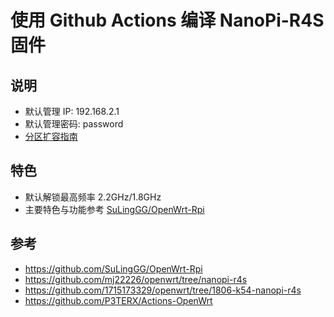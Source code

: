 # 使用 Github Actions 编译 NanoPi-R4S 固件

## 说明
* 默认管理 IP: 192.168.2.1
* 默认管理密码: password
* [分区扩容指南](https://mlapp.cn/1011.html)

## 特色
* 默认解锁最高频率 2.2GHz/1.8GHz
* 主要特色与功能参考 [SuLingGG/OpenWrt-Rpi](https://github.com/SuLingGG/OpenWrt-Rpi)

## 参考
* https://github.com/SuLingGG/OpenWrt-Rpi
* https://github.com/mj22226/openwrt/tree/nanopi-r4s
* https://github.com/1715173329/openwrt/tree/1806-k54-nanopi-r4s
* https://github.com/P3TERX/Actions-OpenWrt
